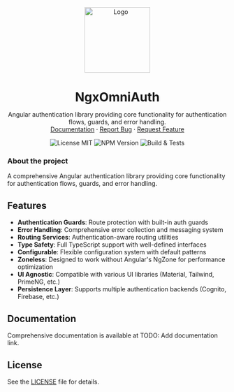 <div align="center">
  <a href="https://github.com/ngx-omn/ngx-addons">
    <img src="https://avatars.githubusercontent.com/u/225275882" alt="Logo" height="150px">
  </a>
<h1 align="center" style="margin-bottom: 0; border-bottom: 0">NgxOmniAuth</h1>
  <p align="center">
    Angular authentication library providing core functionality for authentication flows, guards, and error handling.
    <br />
    <a href="https://github.com/ngx-addons/ngx-addons">Documentation</a>
    ·
    <a href="https://github.com/ngx-addons/ngx-addons/issues/new/choose">Report Bug</a>
    ·
    <a href="https://github.com/ngx-addons/ngx-addons/issues/new/choose">Request Feature</a>

![License MIT](https://img.shields.io/npm/l/%40ngx-addons%2Fomni-auth-core)
![NPM Version](https://img.shields.io/npm/v/%40ngx-addons%2Fomni-auth-core)
![Build & Tests](https://img.shields.io/github/actions/workflow/status/ngx-addons/ngx-addons/pr-static-analysis.yml?label=Build%20%26%20Tests)

  </p>
</div>

### About the project
A comprehensive Angular authentication library providing core functionality for authentication flows, guards, and error handling.

## Features

- **Authentication Guards**: Route protection with built-in auth guards
- **Error Handling**: Comprehensive error collection and messaging system
- **Routing Services**: Authentication-aware routing utilities
- **Type Safety**: Full TypeScript support with well-defined interfaces
- **Configurable**: Flexible configuration system with default patterns
- **Zoneless**: Designed to work without Angular's NgZone for performance optimization
- **UI Agnostic**: Compatible with various UI libraries (Material, Tailwind, PrimeNG, etc.)
- **Persistence Layer**: Supports multiple authentication backends (Cognito, Firebase, etc.)

## Documentation

Comprehensive documentation is available at TODO: Add documentation link.

## License

See the [LICENSE](LICENSE.md) file for details.
